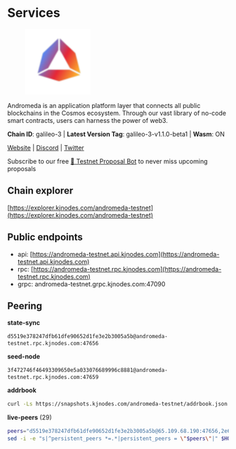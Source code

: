 # Services

<figure><img src="https://raw.githubusercontent.com/kj89/cosmos-images/main/logos/andromeda.png" width="150" alt=""><figcaption></figcaption></figure>

Andromeda is an application platform layer that connects all  public blockchains in the Cosmos ecosystem. Through our vast  library of no-code smart contracts, users can harness the power of web3.

**Chain ID**: galileo-3 | **Latest Version Tag**: galileo-3-v1.1.0-beta1 | **Wasm**: ON

[Website](https://www.andromedaprotocol.io) | [Discord](https://discord.gg/wzM3kSN3sE) | [Twitter](https://twitter.com/andromedaprot)



Subscribe to our free [🤖 Testnet Proposal Bot](https://t.me/kjnodes_testnet_proposal_bot) to never miss upcoming proposals


## Chain explorer
[https://explorer.kjnodes.com/andromeda-testnet](https://explorer.kjnodes.com/andromeda-testnet)

## Public endpoints

* api: [https://andromeda-testnet.api.kjnodes.com](https://andromeda-testnet.api.kjnodes.com)
* rpc: [https://andromeda-testnet.rpc.kjnodes.com](https://andromeda-testnet.rpc.kjnodes.com)
* grpc: andromeda-testnet.grpc.kjnodes.com:47090

## Peering

**state-sync**

```text
d5519e378247dfb61dfe90652d1fe3e2b3005a5b@andromeda-testnet.rpc.kjnodes.com:47656
```

**seed-node**

```text
3f472746f46493309650e5a033076689996c8881@andromeda-testnet.rpc.kjnodes.com:47659
```

**addrbook**
```bash
curl -Ls https://snapshots.kjnodes.com/andromeda-testnet/addrbook.json > $HOME/.andromedad/config/addrbook.json
```

**live-peers** (29)
```bash
peers="d5519e378247dfb61dfe90652d1fe3e2b3005a5b@65.109.68.190:47656,2e6164a7c45c1840494af5db9bc54aacc39a065e@85.239.233.241:26656,457f5dbefe8b588c89d0892dcfff2a81d3e5cd74@45.133.216.14:26656,a4d291d17d8e74979e7db5a1e936269835e802af@194.165.59.78:26656,6006190d5a3a9686bbcce26abc79c7f3f868f43a@37.252.184.230:26656,bd323d2c7ce260b831d20923d390e4a1623f32c4@213.239.215.195:20095,385bda41dc8ce86d0dd4c99d3cf371ca8fccfeb6@135.125.189.131:20095,1d94f397352dc20be4b56e4bfd9305649cbac778@65.108.232.150:20095,443a51f595c9ca16273ca6146db1375e4223a91f@172.93.110.154:26656,7ac17e470c16814be55aa02a1611b23a3fba3097@75.119.141.16:26656,03603fb96ded3aabe7451efad31fb8d0c523a0ee@146.19.75.97:26656,9230896c5f22a363eed1c3bd3ed8068134b1dedd@110.168.55.28:26656,b6dd58949a8b9c03349bdbec8aeeccd5e0d39283@31.220.74.50:26656,69e89a5169fef99ed1b72dadd4f5c7b801616c88@142.132.209.236:21256,27e4aeaf8ef79a25904cd1042cf25ac6a1a0e7e5@103.180.28.220:26656,704e605f9bd65912d8c65a58f955601c31188548@65.21.203.204:19656,0a9c34419331688b0b40d50fddbee286927602cb@5.78.79.97:26656,7649ae1ea0dd5f640ac7dd7632a0866cf65e3aa4@31.220.90.78:26656,46350cf66cde21dfa16b92c2fb4a9d531de7c746@65.108.54.86:26656,dd1ae987d761a59f81a66fc4730f9d21b9aefdbd@146.0.36.92:26656,d68d0ce3a3959f09ea935cffbf1cd282dcfec401@27.72.126.82:26656,1eac9d697c4ee79b5cd1b706a7b6a2ca500d7361@93.170.47.119:26656,18296589a77b09df6c75559c84815f71fb7add9e@194.163.147.189:26656,c089b582977f015b7ee1ff357a9ca7c07f6341ca@135.181.221.186:31656,e8f8c97c65b3e65797eca3489de7c1682e85d4df@78.25.143.46:47656,f1d30c5f2d5882823317718eb4455f87ae846d0a@85.239.235.235:30656,62f7aaafd73816bdaf685a6270541c1d1f8162ad@155.133.27.170:26656,5cfce64114f98e29878567bdd1adbebe18670fc6@65.108.231.124:30656,3b998a882d8d9bcb2869eef988af86254e0e9602@89.116.29.20:26656"
sed -i -e "s|^persistent_peers *=.*|persistent_peers = \"$peers\"|" $HOME/.andromedad/config/config.toml
```
